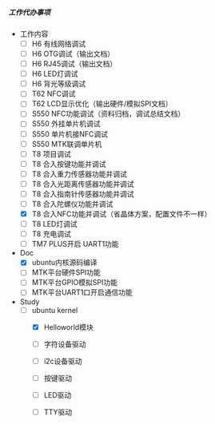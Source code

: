 ##### 工作代办事项 
- 工作内容
  - [ ]  H6 有线网络调试
    - [ ] H6 OTG调试（输出文档）
    - [ ] H6 RJ45调试（输出文档）
    - [ ] H6 LED灯调试
    - [ ] H6 背光等级调试
  - [ ]  T62 NFC调试
  - [ ]  T62 LCD显示优化（输出硬件/模拟SPI文档）
  - [ ]  S550 NFC功能调试（资料归档，调试总结文档）
    - [ ] S550 外挂单片机调试
    - [ ] S550 单片机接NFC调试
    - [ ] S550 MTK联调单片机
  - [ ]  T8 项目调试
    - [ ] T8 合入按键功能并调试
    - [ ] T8 合入重力传感器功能并调试
    - [ ] T8 合入光距离传感器功能并调试
    - [ ] T8 合入指南针传感器功能并调试
    - [ ] T8 合入陀螺仪功能并调试
    - [x] T8 合入NFC功能并调试（省晶体方案，配置文件不一样）
    - [ ] T8 LED灯调试
    - [ ] T8 充电调试
  - [ ]  TM7 PLUS开启 UART1功能

- Doc
  - [x] ubuntu内核源码编译
  - [ ] MTK平台硬件SPI功能
  - [ ] MTK平台GPIO模拟SPI功能
  - [ ] MTK平台UART1口开启通信功能

- Study
  - [ ] ubuntu kernel
    - [x]  Helloworld模块
    - [ ]  字符设备驱动
    - [ ]  i2c设备驱动
    - [ ]  按键驱动
    - [ ]  LED驱动
    - [ ]  TTY驱动

